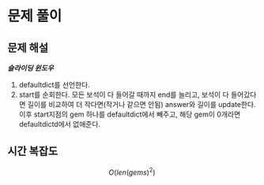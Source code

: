   # 문제 풀이

## 문제 해설

***슬라이딩 윈도우***

1. defaultdict를 선언한다.
2. start를 순회한다. 모든 보석이 다 들어갈 때까지 end를 늘리고, 보석이 다 들어갔다면 길이를 비교하여 더 작다면(작거나 같으면 안됨) answer와 길이를 update한다. 이후 start지점의 gem 하나를 defaultdict에서 빼주고, 해당 gem이 0개라면 defaultdictd에서 없애준다.

## 시간 복잡도

$$O(len(gems)^2)$$

